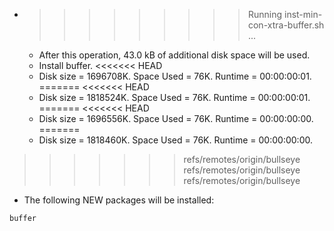 * >>>>>>>>> Running inst-min-con-xtra-buffer.sh ...
  * After this operation, 43.0 kB of additional disk space will be used.
  * Install buffer.
<<<<<<< HEAD
  * Disk size = 1696708K. Space Used = 76K. Runtime = 00:00:00:01.
=======
<<<<<<< HEAD
  * Disk size = 1818524K. Space Used = 76K. Runtime = 00:00:00:01.
=======
<<<<<<< HEAD
  * Disk size = 1696556K. Space Used = 76K. Runtime = 00:00:00:00.
=======
  * Disk size = 1818460K. Space Used = 76K. Runtime = 00:00:00:00.
>>>>>>> refs/remotes/origin/bullseye
>>>>>>> refs/remotes/origin/bullseye
>>>>>>> refs/remotes/origin/bullseye
  * The following NEW packages will be installed:
  ```bash
buffer
  ```
